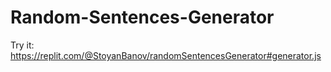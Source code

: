 # Random-Sentences-Generator

Try it: https://replit.com/@StoyanBanov/randomSentencesGenerator#generator.js